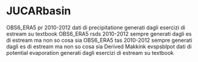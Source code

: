 # JUCARbasin
OBS6_ERA5 pr 2010-2012 dati di precipitatione generati dagli esercizi di estream su textbook
OBS6_ERA5 rsds 2010-2012 sempre generati dagli es di estream ma non so cosa sia
OBS6_ERA5 tas 2010-2012 sempre generati dagli es di estream ma non so cosa sia
Derived Makkink evspsblpot dati di potential evaporation generati dagli esercizi di estream su textbook
